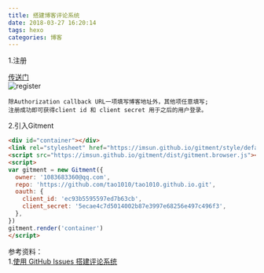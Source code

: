 ```yaml
---
title: 搭建博客评论系统
date: 2018-03-27 16:20:14
tags: hexo
categories: 博客
---
```


1.注册   

[传送门](https://github.com/settings/applications/new)  
![register](register.jpg)   

	除Authorization callback URL一项填写博客地址外，其他项任意填写;
	注册成功即可获得client id 和 client secret 用于之后的用户登录。
2.引入Gitment

``` html
<div id="container"></div>
<link rel="stylesheet" href="https://imsun.github.io/gitment/style/default.css">
<script src="https://imsun.github.io/gitment/dist/gitment.browser.js"></script>
<script>
var gitment = new Gitment({
  owner: '1083683360@qq.com',
  repo: 'https://github.com/tao1010/tao1010.github.io.git',
  oauth: {
    client_id: 'ec93b5595597ed7b63cb',
    client_secret: '5ecae4c7d5014002b87e3997e68256e497c496f3',
  },
})
gitment.render('container')
</script>

```






参考资料：   
1.[使用 GitHub Issues 搭建评论系统](https://imsun.net/posts/gitment-introduction/)